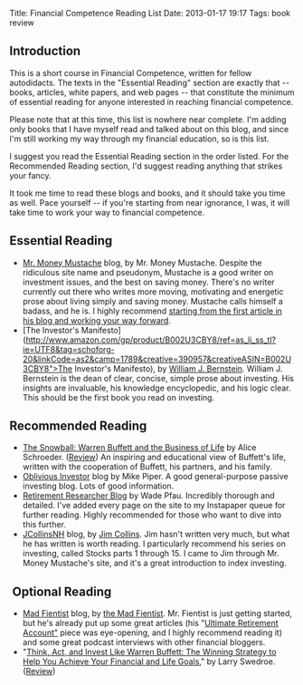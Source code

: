 Title: Financial Competence Reading List
Date: 2013-01-17 19:17
Tags: book review

Introduction
------------

This is a short course in Financial Competence, written for fellow
autodidacts. The texts in the "Essential Reading" section are exactly
that -- books, articles, white papers, and web pages -- that constitute
the minimum of essential reading for anyone interested in reaching
financial competence.

Please note that at this time, this list is nowhere near complete. I'm
adding only books that I have myself read and talked about on this blog,
and since I'm still working my way through my financial education, so is
this list.

I suggest you read the Essential Reading section in the order listed.
For the Recommended Reading section, I'd suggest reading anything that
strikes your fancy.

It took me time to read these blogs and books, and it should take you
time as well. Pace yourself -- if you're starting from near ignorance, I
was, it will take time to work your way to financial competence.

Essential Reading
-----------------

-   [Mr. Money Mustache](http://www.mrmoneymustache.com/) blog, by Mr.
    Money Mustache. Despite the ridiculous site name and pseudonym,
    Mustache is a good writer on investment issues, and the best on
    saving money. There's no writer currently out there who writes more
    moving, motivating and energetic prose about living simply and
    saving money. Mustache calls himself a badass, and he is. I highly
    recommend [starting from the first article in his blog and working
    your way
    forward](http://www.mrmoneymustache.com/all-the-posts-since-the-beginning-of-time/).
-   [The Investor's
    Manifesto](http://www.amazon.com/gp/product/B002U3CBY8/ref=as_li_ss_tl?ie=UTF8&tag=schoforg-20&linkCode=as2&camp=1789&creative=390957&creativeASIN=B002U3CBY8">The Investor's Manifesto),
    by [William J.
    Bernstein](http://en.wikipedia.org/wiki/William_J._Bernstein).
    William J. Bernstein is the dean of clear, concise, simple prose
    about investing. His insights are invaluable, his knowledge
    encyclopedic, and his logic clear. This should be the first book you
    read on investing.

Recommended Reading
-------------------

-   [The Snowball: Warren Buffett and the Business of
    Life](http://www.amazon.com/gp/product/B009MYD9F8/ref=as_li_tl?ie=UTF8&camp=1789&creative=390957&creativeASIN=B009MYD9F8&linkCode=as2&tag=schoforg-20&linkId=3NXQ7II4RKKBGMRH) by
    Alice Schroeder. ([Review](http://schof.org/2013/01/16/warren-buffetts-the-snowball/ "Warren Buffett’s “The Snowball”"))
    An inspiring and educational view of Buffett's life, written with
    the cooperation of Buffett, his partners, and his family.
-   [Oblivious Investor](http://www.obliviousinvestor.com/) blog by Mike
    Piper. A good general-purpose passive investing blog. Lots of good
    information.
-   [Retirement Researcher Blog](http://wpfau.blogspot.com/) by Wade
    Pfau. Incredibly thorough and detailed. I've added every page on the
    site to my Instapaper queue for further reading. Highly recommended
    for those who want to dive into this further.
-   [JCollinsNH](http://jlcollinsnh.wordpress.com) blog, by [Jim
    Collins](http://jlcollinsnh.wordpress.com/about/). Jim hasn't
    written very much, but what he has written is worth reading. I
    particularly recommend his series on investing, called Stocks parts
    1 through 15. I came to Jim through Mr. Money Mustache's site, and
    it's a great introduction to index investing.

 Optional Reading
-----------------
-   [Mad Fientist](http://www.madfientist.com/) blog, by [the Mad
    Fientist](http://www.madfientist.com/about/). Mr. Fientist is just
    getting started, but he's already put up some great articles (his
    "[Ultimate Retirement
    Account"](http://www.madfientist.com/ultimate-retirement-account/)
    piece was eye-opening, and I highly recommend reading it) and some
    great podcast interviews with other financial bloggers.
-   "[Think, Act, and Invest Like Warren Buffett: The Winning Strategy
    to Help You Achieve Your Financial and Life
    Goals](http://www.amazon.com/gp/product/0071809953/ref=as_li_ss_tl?ie=UTF8&camp=1789&creative=390957&creativeASIN=0071809953&linkCode=as2&tag=schoforg-20),"
    by Larry Swedroe.
    ([Review](http://schof.org/2013/02/09/think-act-and-invest-like-warren-buffett-by-larry-swedroe/ "“Think, Act, and Invest Like Warren Buffett,” by Larry Swedroe"))
